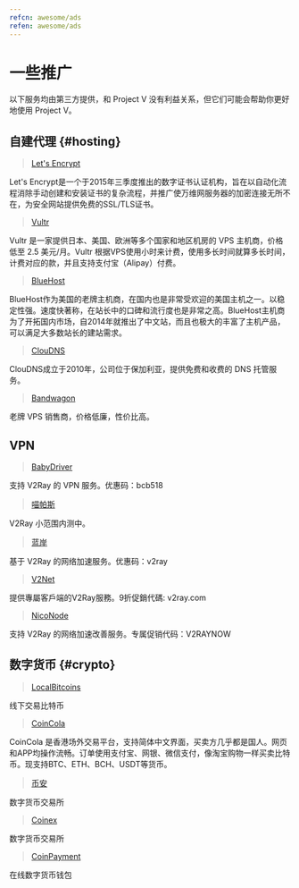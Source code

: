 ```yaml
---
refcn: awesome/ads
refen: awesome/ads
---
```


# 一些推广

以下服务均由第三方提供，和 Project V 没有利益关系，但它们可能会帮助你更好地使用 Project V。

## 自建代理 {#hosting}

> [Let's Encrypt](https://letsencrypt.org/)

Let's Encrypt是一个于2015年三季度推出的数字证书认证机构，旨在以自动化流程消除手动创建和安装证书的复杂流程，并推广使万维网服务器的加密连接无所不在，为安全网站提供免费的SSL/TLS证书。

> [Vultr](https://www.vultr.com/?ref=7269307)

Vultr 是一家提供日本、美国、欧洲等多个国家和地区机房的 VPS 主机商，价格低至 2.5 美元/月。Vultr 根据VPS使用小时来计费，使用多长时间就算多长时间，计费对应的款，并且支持支付宝（Alipay）付费。

> [BlueHost](https://www.bluehost.com/track/v2ray/)

BlueHost作为美国的老牌主机商，在国内也是非常受欢迎的美国主机之一。以稳定性强。速度快著称，在站长中的口碑和流行度也是非常之高。BlueHost主机商为了开拓国内市场，自2014年就推出了中文站，而且也极大的丰富了主机产品，可以满足大多数站长的建站需求。

> [ClouDNS](https://www.cloudns.net/aff/id/244749/)

ClouDNS成立于2010年，公司位于保加利亚，提供免费和收费的 DNS 托管服务。

> [Bandwagon](https://bandwagonhost.com/aff.php?aff=44317)

老牌 VPS 销售商，价格低廉，性价比高。

## VPN

> [BabyDriver](http://babydriver.me/)

支持 V2Ray 的 VPN 服务。优惠码：bcb518

> [喵帕斯](https://xn--i2ru8q2qg.com/)

V2Ray 小范围内测中。

> [蓝岸](https://xn--sjt174g.com/)

基于 V2Ray 的网络加速服务。优惠码：v2ray

> [V2Net](http://v2net.org/)

提供專屬客戶端的V2Ray服務。9折促銷代碼: v2ray.com

> [NicoNode](https://niconode.co/)

支持 V2Ray 的网络加速改善服务。专属促销代码：V2RAYNOW

## 数字货币 {#crypto}

> [LocalBitcoins](https://localbitcoins.com/?ch=khtm)

线下交易比特币

> [CoinCola](https://www.coincola.com/mobile/signup?ref=QAcvfy2g)

CoinCola 是香港场外交易平台，支持简体中文界面，买卖方几乎都是国人。网页和APP均操作流畅。订单使用支付宝、网银、微信支付，像淘宝购物一样买卖比特币。现支持BTC、ETH、BCH、USDT等货币。

> [币安](https://www.binance.com/?ref=35382451)

数字货币交易所

> [Coinex](https://www.coinex.com/account/signup?refer_code=r3fmp)

数字货币交易所

> [CoinPayment](https://www.coinpayments.net/index.php?ref=abc5f542afed6b37b4b3d7fb83242d18)

在线数字货币钱包